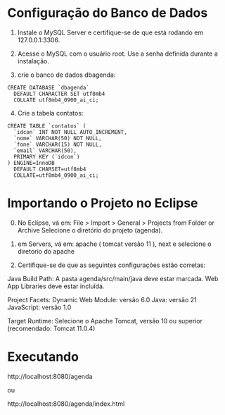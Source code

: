 # Configuração do Banco de Dados

1. Instale o MySQL Server e certifique-se de que está rodando em 127.0.0.1:3306.

2. Acesse o MySQL com o usuário root. Use a senha definida durante a instalação.

3. crie o banco de dados dbagenda:

```
CREATE DATABASE `dbagenda`
  DEFAULT CHARACTER SET utf8mb4
  COLLATE utf8mb4_0900_ai_ci;
```
4. Crie a tabela contatos:

```
CREATE TABLE `contatos` (
  `idcon` INT NOT NULL AUTO_INCREMENT,
  `nome` VARCHAR(50) NOT NULL,
  `fone` VARCHAR(15) NOT NULL,
  `email` VARCHAR(50),
  PRIMARY KEY (`idcon`)
) ENGINE=InnoDB
  DEFAULT CHARSET=utf8mb4
  COLLATE=utf8mb4_0900_ai_ci;
```
# Importando o Projeto no Eclipse

0. No Eclipse, vá em:
File > Import > General > Projects from Folder or Archive
Selecione o diretório do projeto (agenda).

1. em Servers, vá em:
apache ( tomcat versão 11 ), next e selecione o diretorio do apache

2. Certifique-se de que as seguintes configurações estão corretas:

Java Build Path:
A pasta agenda/src/main/java deve estar marcada.
Web App Libraries deve estar incluída.

Project Facets:
Dynamic Web Module: versão 6.0
Java: versão 21
JavaScript: versão 1.0

Target Runtime:
Selecione o Apache Tomcat, versão 10 ou superior
(recomendado: Tomcat 11.0.4)

# Executando

http://localhost:8080/agenda

ou

http://localhost:8080/agenda/index.html
